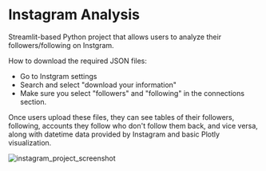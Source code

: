 # Instagram Analysis
Streamlit-based Python project that allows users to analyze their followers/following on Instgram.

How to download the required JSON files:
  - Go to Instgram settings
  - Search and select "download your information"
  - Make sure you select "followers" and "following" in the connections section.

Once users upload these files, they can see tables of their followers, following, accounts they follow who don't follow them back, and vice versa,
along with datetime data provided by Instagram and basic Plotly visualization.


![instagram_project_screenshot](https://github.com/user-attachments/assets/2d302b74-14a9-4c00-b017-e2a3019f6896)
